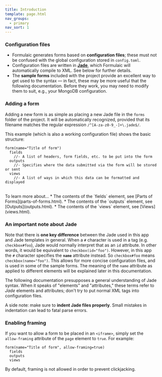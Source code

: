 ```yaml
---
title: Introduction
template: page.html
nav_groups:
  - primary
nav_sort: 1
---
```


### Configuration files

* Formulaic generates forms based on **configuration files**; these must not be confused with the global configuration stored in `config.toml`. 
* Configuration files are written in [**Jade**](http://jade-lang.com), which Formulaic will automatically compile to XML. See below for further details.
* The **sample forms** included with the project provide an excellent way to get used to the syntax &mdash; in fact, these may be more useful that the following documentation. Before they work, you may need to modify them to suit, e.g., your MongoDB configuration.

### Adding a form

Adding a new form is as simple as placing a new Jade file in the `forms` folder of the project. It will be automatically recognized, provided that its filename matches the regular expression `/^[A-za-z0-9_-]+\.jade$/`.

This example (which is also a working configuration file) shows the basic structure:

```jade
form(name="Title of form")
  fields
    //- A list of headers, form fields, etc. to be put into the form
  outputs
    //- Specifies where the data submitted via the form will be stored or sent
  views
    //- A list of ways in which this data can be formatted and displayed
```

<br>
To learn more about...
* The contents of the `fields` element, see [Parts of Forms](parts-of-forms.html).
* The contents of the `outputs` element, see [Outputs](outputs.html).
* The contents of the `views` element, see [Views](views.html).

### An important note about Jade

Note that there is **one key difference** between the Jade used in this app and Jade templates in general. When a `#` character is used in a tag (e.g. `checkbox#foo`), Jade would normally interpret that as an `id` attribute. In other words, it would be equivalent to `checkbox(id="foo")`. However, in this app the `#` character specifies the **`name`** attribute instead. So `checkbox#foo` means `checkbox(name="foo")`. This allows for more concise configuration files, and is used in some of the sample forms. The meaning of the `name` attribute as applied to different elements will be explained later in this documentation.

The following documentation presupposes a general understanding of Jade syntax. When it speaks of "elements" and "attributes," these terms refer to *Jade* elements and attributes; don't try to put normal XML tags into configuration files.

A side note: make sure to **indent Jade files properly**. Small mistakes in indentation can lead to fatal parse errors.

### Enabling framing

If you want to allow a form to be placed in an `<iframe>`, simply set the `allow-framing` attribute of the `page` element to `true`. For example:

```jade
form(name="Title of form", allow-framing=true)
  fields
  outputs
  views
```

By default, framing is not allowed in order to prevent clickjacking.